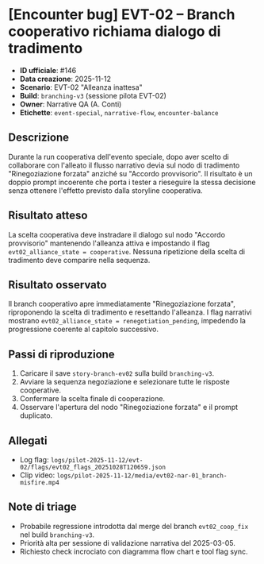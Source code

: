 # [Encounter bug] EVT-02 – Branch cooperativo richiama dialogo di tradimento

- **ID ufficiale**: #146
- **Data creazione**: 2025-11-12
- **Scenario**: EVT-02 "Alleanza inattesa"
- **Build**: `branching-v3` (sessione pilota EVT-02)
- **Owner**: Narrative QA (A. Conti)
- **Etichette**: `event-special`, `narrative-flow`, `encounter-balance`

## Descrizione
Durante la run cooperativa dell'evento speciale, dopo aver scelto di collaborare con l'alleato il flusso narrativo devia sul nodo di tradimento "Rinegoziazione forzata" anziché su "Accordo provvisorio". Il risultato è un doppio prompt incoerente che porta i tester a rieseguire la stessa decisione senza ottenere l'effetto previsto dalla storyline cooperativa.

## Risultato atteso
La scelta cooperativa deve instradare il dialogo sul nodo "Accordo provvisorio" mantenendo l'alleanza attiva e impostando il flag `evt02_alliance_state = cooperative`. Nessuna ripetizione della scelta di tradimento deve comparire nella sequenza.

## Risultato osservato
Il branch cooperativo apre immediatamente "Rinegoziazione forzata", riproponendo la scelta di tradimento e resettando l'alleanza. I flag narrativi mostrano `evt02_alliance_state = renegotiation_pending`, impedendo la progressione coerente al capitolo successivo.

## Passi di riproduzione
1. Caricare il save `story-branch-ev02` sulla build `branching-v3`.
2. Avviare la sequenza negoziazione e selezionare tutte le risposte cooperative.
3. Confermare la scelta finale di cooperazione.
4. Osservare l'apertura del nodo "Rinegoziazione forzata" e il prompt duplicato.

## Allegati
- Log flag: `logs/pilot-2025-11-12/evt-02/flags/evt02_flags_20251028T120659.json`
- Clip video: `logs/pilot-2025-11-12/media/evt02-nar-01_branch-misfire.mp4`

## Note di triage
- Probabile regressione introdotta dal merge del branch `evt02_coop_fix` nel build `branching-v3`.
- Priorità alta per sessione di validazione narrativa del 2025-03-05.
- Richiesto check incrociato con diagramma flow chart e tool flag sync.

